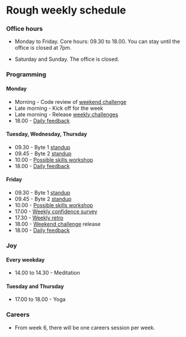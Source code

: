 # Rough weekly schedule

### Office hours

* Monday to Friday. Core hours: 09.30 to 18.00. You can stay until the office is closed at 7pm.

* Saturday and Sunday.  The office is closed.

### Programming

#### Monday

* Morning - Code review of [weekend challenge](./learning_at_makers.md#weekend-challenges)
* Late morning - Kick off for the week
* Late morning - Release [weekly challenges](./learning_at_makers.md#challenge-based-learning)
* 18.00 - [Daily feedback](./learning_at_makers.md#daily-feedback)

#### Tuesday, Wednesday, Thursday

* 09.30 - Byte 1 [standup](./student_standups.md)
* 09.45 - Byte 2 [standup](./student_standups.md)
* 10.00 - [Possible skills workshop](./learning_at_makers.md#skills-workshops)
* 18.00 - [Daily feedback](./learning_at_makers.md#daily-feedback)

#### Friday

* 09.30 - Byte 1 [standup](./student_standups.md)
* 09.45 - Byte 2 [standup](./student_standups.md)
* 10.00 - [Possible skills workshop](./learning_at_makers.md#skills-workshops)
* 17.00 - [Weekly confidence survey](./weekly_confidence_survey.md)
* 17.30 - [Weekly retro](./student_retrospective.md)
* 18.00 - [Weekend challenge](./learning_at_makers.md#weekend-challenges) release
* 18.00 - [Daily feedback](./learning_at_makers.md#daily-feedback)

### Joy

#### Every weekday

* 14.00 to 14.30 - Meditation

#### Tuesday and Thursday

* 17.00 to 18.00 - Yoga

### Careers

* From week 6, there will be one careers session per week.
